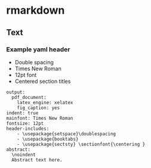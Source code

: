 # rmarkdown

## Text

### Example yaml header

* Double spacing
* Times New Roman
* 12pt font
* Centered section titles

```
output:
  pdf_document:
    latex_engine: xelatex
    fig_caption: yes
indent: true
mainfont: Times New Roman
fontsize: 12pt
header-includes:
    - \usepackage{setspace}\doublespacing
    - \usepackage{booktabs}
    - \usepackage{sectsty} \sectionfont{\centering }
abstract:
  \noindent
  Abstract text here.
```